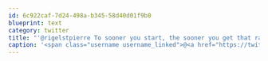 ```yaml
---
id: 6c922caf-7d24-498a-b345-58d40d01f9b0
blueprint: text
category: twitter
title: "'@rigelstpierre To sooner you start, the sooner you get that rad job at Adobe, Apple, etc, etc"
caption: '<span class="username username_linked">@<a href="https://twitter.com/rigelstpierre" title="Rigel St. Pierre">rigelstpierre</a></span> To sooner you start, the sooner you get that rad job at Adobe, Apple, etc, etc'
---
```

